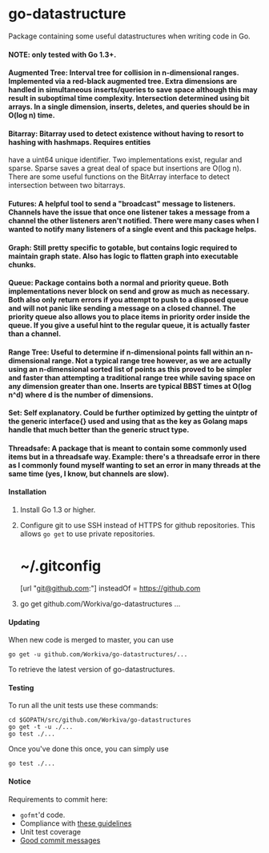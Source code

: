 go-datastructure
================

Package containing some useful datastructures when writing code in Go.

#### NOTE: only tested with Go 1.3+.

#### Augmented Tree: Interval tree for collision in n-dimensional ranges.  Implemented via a red-black augmented tree.  Extra dimensions are handled in simultaneous inserts/queries to save space although this may result in suboptimal time complexity.  Intersection determined using bit arrays.  In a single dimension, inserts, deletes, and queries should be in O(log n) time.

#### Bitarray: Bitarray used to detect existence without having to resort to hashing with hashmaps.  Requires entities 
have a uint64 unique identifier.  Two implementations exist, regular and sparse.  Sparse saves a great deal of space but insertions are O(log n).  There are some useful functions on the BitArray interface to detect intersection between two bitarrays.

#### Futures: A helpful tool to send a "broadcast" message to listeners.  Channels have the issue that once one listener takes a message from a channel the other listeners aren't notified.  There were many cases when I wanted to notify many listeners of a single event and this package helps.

#### Graph: Still pretty specific to gotable, but contains logic required to maintain graph state.  Also has logic to flatten graph into executable chunks.

#### Queue: Package contains both a normal and priority queue.  Both implementations never block on send and grow as much as necessary.  Both also only return errors if you attempt to push to a disposed queue and will not panic like sending a message on a closed channel.  The priority queue also allows you to place items in priority order inside the queue.  If you give a useful hint to the regular queue, it is actually faster than a channel.

#### Range Tree: Useful to determine if n-dimensional points fall within an n-dimensional range.  Not a typical range tree however, as we are actually using an n-dimensional sorted list of points as this proved to be simpler and faster than attempting a traditional range tree while saving space on any dimension greater than one.  Inserts are typical BBST times at O(log n^d) where d is the number of dimensions.

#### Set: Self explanatory.  Could be further optimized by getting the uintptr of the generic interface{} used and using that as the key as Golang maps handle that much better than the generic struct type.

#### Threadsafe: A package that is meant to contain some commonly used items but in a threadsafe way.  Example: there's a threadsafe error in there as I commonly found myself wanting to set an error in many threads at the same time (yes, I know, but channels are slow).

#### Installation

1) Install Go 1.3 or higher.

2) Configure git to use SSH instead of HTTPS for github repositories. This
allows `go get` to use private repositories.

	# ~/.gitconfig
	[url "git@github.com:"]
		insteadOf = https://github.com

3) go get github.com/Workiva/go-datastructures ...

#### Updating

When new code is merged to master, you can use 

	go get -u github.com/Workiva/go-datastructures/...

To retrieve the latest version of go-datastructures.

#### Testing

To run all the unit tests use these commands:

	cd $GOPATH/src/github.com/Workiva/go-datastructures
	go get -t -u ./...
	go test ./...

Once you've done this once, you can simply use

	go test ./...

#### Notice

Requirements to commit here:

 - `gofmt`'d code.
 - Compliance with [these guidelines](https://code.google.com/p/go-wiki/wiki/CodeReviewComments)
 - Unit test coverage
 - [Good commit messages](http://tbaggery.com/2008/04/19/a-note-about-git-commit-messages.html)